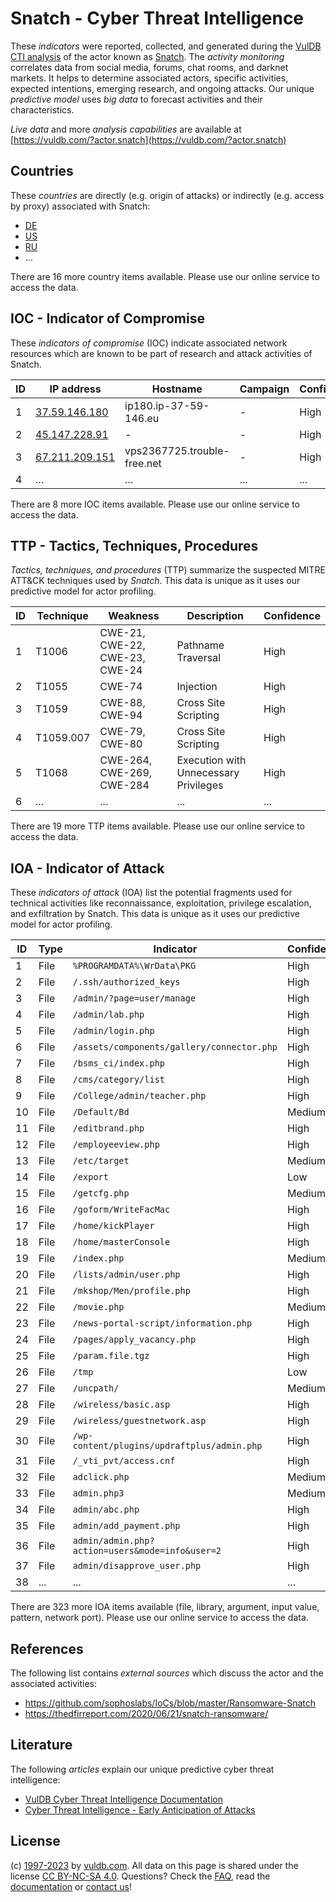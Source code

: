 # Snatch - Cyber Threat Intelligence

These _indicators_ were reported, collected, and generated during the [VulDB CTI analysis](https://vuldb.com/?kb.cti) of the actor known as [Snatch](https://vuldb.com/?actor.snatch). The _activity monitoring_ correlates data from social media, forums, chat rooms, and darknet markets. It helps to determine associated actors, specific activities, expected intentions, emerging research, and ongoing attacks. Our unique _predictive model_ uses _big data_ to forecast activities and their characteristics.

_Live data_ and more _analysis capabilities_ are available at [https://vuldb.com/?actor.snatch](https://vuldb.com/?actor.snatch)

## Countries

These _countries_ are directly (e.g. origin of attacks) or indirectly (e.g. access by proxy) associated with Snatch:

* [DE](https://vuldb.com/?country.de)
* [US](https://vuldb.com/?country.us)
* [RU](https://vuldb.com/?country.ru)
* ...

There are 16 more country items available. Please use our online service to access the data.

## IOC - Indicator of Compromise

These _indicators of compromise_ (IOC) indicate associated network resources which are known to be part of research and attack activities of Snatch.

ID | IP address | Hostname | Campaign | Confidence
-- | ---------- | -------- | -------- | ----------
1 | [37.59.146.180](https://vuldb.com/?ip.37.59.146.180) | ip180.ip-37-59-146.eu | - | High
2 | [45.147.228.91](https://vuldb.com/?ip.45.147.228.91) | - | - | High
3 | [67.211.209.151](https://vuldb.com/?ip.67.211.209.151) | vps2367725.trouble-free.net | - | High
4 | ... | ... | ... | ...

There are 8 more IOC items available. Please use our online service to access the data.

## TTP - Tactics, Techniques, Procedures

_Tactics, techniques, and procedures_ (TTP) summarize the suspected MITRE ATT&CK techniques used by _Snatch_. This data is unique as it uses our predictive model for actor profiling.

ID | Technique | Weakness | Description | Confidence
-- | --------- | -------- | ----------- | ----------
1 | T1006 | CWE-21, CWE-22, CWE-23, CWE-24 | Pathname Traversal | High
2 | T1055 | CWE-74 | Injection | High
3 | T1059 | CWE-88, CWE-94 | Cross Site Scripting | High
4 | T1059.007 | CWE-79, CWE-80 | Cross Site Scripting | High
5 | T1068 | CWE-264, CWE-269, CWE-284 | Execution with Unnecessary Privileges | High
6 | ... | ... | ... | ...

There are 19 more TTP items available. Please use our online service to access the data.

## IOA - Indicator of Attack

These _indicators of attack_ (IOA) list the potential fragments used for technical activities like reconnaissance, exploitation, privilege escalation, and exfiltration by Snatch. This data is unique as it uses our predictive model for actor profiling.

ID | Type | Indicator | Confidence
-- | ---- | --------- | ----------
1 | File | `%PROGRAMDATA%\WrData\PKG` | High
2 | File | `/.ssh/authorized_keys` | High
3 | File | `/admin/?page=user/manage` | High
4 | File | `/admin/lab.php` | High
5 | File | `/admin/login.php` | High
6 | File | `/assets/components/gallery/connector.php` | High
7 | File | `/bsms_ci/index.php` | High
8 | File | `/cms/category/list` | High
9 | File | `/College/admin/teacher.php` | High
10 | File | `/Default/Bd` | Medium
11 | File | `/editbrand.php` | High
12 | File | `/employeeview.php` | High
13 | File | `/etc/target` | Medium
14 | File | `/export` | Low
15 | File | `/getcfg.php` | Medium
16 | File | `/goform/WriteFacMac` | High
17 | File | `/home/kickPlayer` | High
18 | File | `/home/masterConsole` | High
19 | File | `/index.php` | Medium
20 | File | `/lists/admin/user.php` | High
21 | File | `/mkshop/Men/profile.php` | High
22 | File | `/movie.php` | Medium
23 | File | `/news-portal-script/information.php` | High
24 | File | `/pages/apply_vacancy.php` | High
25 | File | `/param.file.tgz` | High
26 | File | `/tmp` | Low
27 | File | `/uncpath/` | Medium
28 | File | `/wireless/basic.asp` | High
29 | File | `/wireless/guestnetwork.asp` | High
30 | File | `/wp-content/plugins/updraftplus/admin.php` | High
31 | File | `/_vti_pvt/access.cnf` | High
32 | File | `adclick.php` | Medium
33 | File | `admin.php3` | Medium
34 | File | `admin/abc.php` | High
35 | File | `admin/add_payment.php` | High
36 | File | `admin/admin.php?action=users&mode=info&user=2` | High
37 | File | `admin/disapprove_user.php` | High
38 | ... | ... | ...

There are 323 more IOA items available (file, library, argument, input value, pattern, network port). Please use our online service to access the data.

## References

The following list contains _external sources_ which discuss the actor and the associated activities:

* https://github.com/sophoslabs/IoCs/blob/master/Ransomware-Snatch
* https://thedfirreport.com/2020/06/21/snatch-ransomware/

## Literature

The following _articles_ explain our unique predictive cyber threat intelligence:

* [VulDB Cyber Threat Intelligence Documentation](https://vuldb.com/?kb.cti)
* [Cyber Threat Intelligence - Early Anticipation of Attacks](https://www.scip.ch/en/?labs.20201022)

## License

(c) [1997-2023](https://vuldb.com/?kb.changelog) by [vuldb.com](https://vuldb.com/?kb.about). All data on this page is shared under the license [CC BY-NC-SA 4.0](https://creativecommons.org/licenses/by-nc-sa/4.0/). Questions? Check the [FAQ](https://vuldb.com/?kb.faq), read the [documentation](https://vuldb.com/?kb) or [contact us](https://vuldb.com/?contact)!
